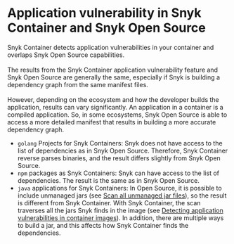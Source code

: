 # Application vulnerability in Snyk Container and Snyk Open Source

Snyk Container detects application vulnerabilities in your container and overlaps Snyk Open Source capabilities.\
\
The results from the Snyk Container application vulnerability feature and Snyk Open Source are generally the same, especially if Snyk is building a dependency graph from the same manifest files.\
\
However, depending on the ecosystem and how the developer builds the application, results can vary significantly. An application in a container is a compiled application. So, in some ecosystems, Snyk Open Source is able to access a more detailed manifest that results in building a more accurate dependency graph.&#x20;

* `golang` Projects for Snyk Containers: Snyk does not have access to the list of dependencies as in Snyk Open Source. Therefore, Snyk Container reverse parses binaries, and the result differs slightly from Snyk Open Source.
* `npm` packages as Snyk Containers: Snyk can have access to the list of dependencies. The result is the same as in Snyk Open Source.
* `java` applications for Snyk Containers: In Open Source, it is possible to include unmanaged jars (see [Scan all unmanaged jar files](../../../snyk-cli/test-for-vulnerabilities/scan-all-unmanaged-jar-files.md)), so the result is different from Snyk Container. With Snyk Container, the scan traverses all the jars Snyk finds in the image (see [Detecting application vulnerabilities in container images](../use-snyk-container/detecting-application-vulnerabilities-in-container-images.md)). In addition, there are multiple ways to build a jar, and this affects how Snyk Container finds the dependencies.
